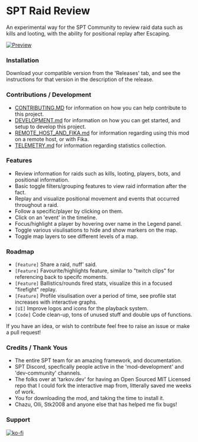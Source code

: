 # SPT Raid Review

An experimental way for the SPT Community to review raid data such as kills and looting, with the ability for positional replay after Escaping.

[![Preview]()](https://spt-raid-review.pages.dev/m2-res_1080p.mp4)

### Installation
Download your compatible version from the 'Releases' tab, and see the instructions for that version in the description of the release.

### Contributions / Development
- [CONTRIBUTING.MD](CONTRIBUTING.md) for information on how you can help contribute to this project.
- [DEVELOPMENT.md](DEVELOPMENT.md) for information on how you can get started, and setup to develop this project.
- [REMOTE_HOST_AND_FIKA.md](REMOTE_HOST_AND_FIKA.md) for information regarding using this mod on a remote host, or with Fika.
- [TELEMETRY.md](TELEMETRY.md) for information regarding statistics collection.

### Features
- Review information for raids such as kills, looting, players, bots, and positional information.
- Basic toggle filters/grouping features to view raid information after the fact.
- Replay and visualize positional movement and events that occurred throughout a raid.
- Follow a specific/player by clicking on them.
- Click on an 'event' in the timeline.
- Focus/highlight a player by hovering over name in the Legend panel.
- Toggle various visulisations to hide and show markers on the map.
- Toggle map layers to see different levels of a map.

### Roadmap
- `[Feature]` Share a raid, nuff' said.
- `[Feature]` Favourite/highlights feature, similar to "twitch clips" for referencing back to specifc moments.
- `[Feature]` Ballistics/rounds fired stats, visualize this in a focused "firefight" replay.
- `[Feature]` Profile visulisation over a period of time, see profile stat increases with interactive graphs.
- `[UI]` Improve logos and icons for the playback system.
- `[Code]` Code clean-up, tons of unused stuff and double ups of functions.

If you have an idea, or wish to contribute feel free to raise an issue or make a pull request!


### Credits / Thank Yous
- The entire SPT team for an amazing framework, and documentation.
- SPT Discord, specfically people active in the 'mod-development' and 'dev-community' channels.
- The folks over at 'tarkov.dev' for having an Open Sourced MIT Licensed repo that I could fork the interactive map from, litterally saved me weeks of work.
- You for downloading the mod, and taking the time to install it.
- Chazu, Olli, Stk2008 and anyone else that has helped me fix bugs!

### Support

[![ko-fi](https://ko-fi.com/img/githubbutton_sm.svg)](https://ko-fi.com/I2I8Z8R08)